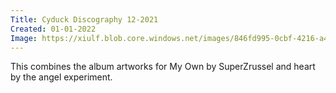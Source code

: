 ```yaml
---
Title: Cyduck Discography 12-2021
Created: 01-01-2022
Image: https://xiulf.blob.core.windows.net/images/846fd995-0cbf-4216-a4f3-4a81e9143a9e
---
```


This combines the album artworks for My Own by SuperZrussel and heart by the angel experiment.
